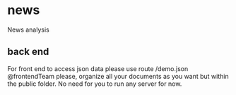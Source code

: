 # news
News analysis 

## back end
For front end to access json data please use route /demo.json 
@frontendTeam please, organize all your documents as you want but within the public folder. 
No need for you to run any server for now.

